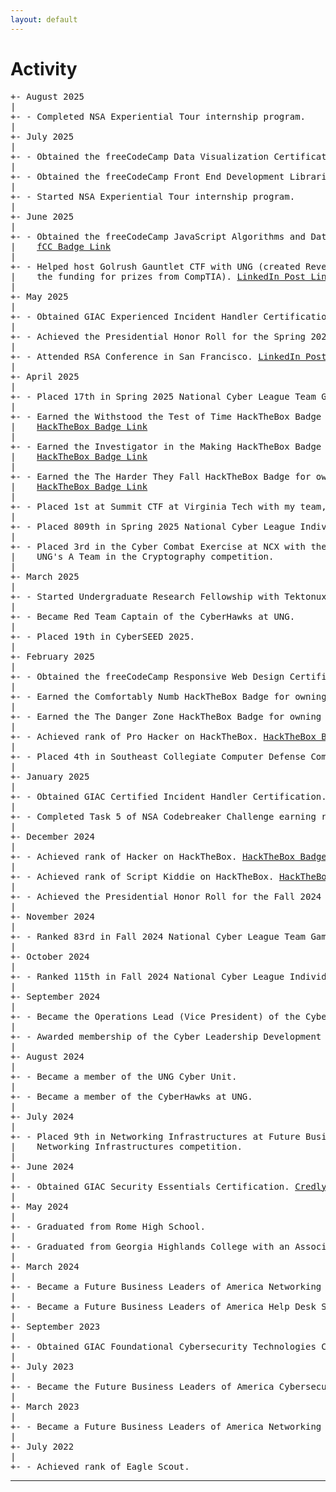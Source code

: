 ```yaml
---
layout: default
---
```


# Activity

<pre>
+- August 2025
|
+- - Completed NSA Experiential Tour internship program.
|
+- July 2025
|
+- - Obtained the freeCodeCamp Data Visualization Certification. <a target="_blank" href="https://www.freecodecamp.org/certification/Hoshtoo/data-visualization">fCC Badge Link</a>
|
+- - Obtained the freeCodeCamp Front End Development Libraries Certification. <a target="_blank" href="https://www.freecodecamp.org/certification/Hoshtoo/front-end-development-libraries">fCC Badge Link</a>
|
+- - Started NSA Experiential Tour internship program.
|
+- June 2025
|
+- - Obtained the freeCodeCamp JavaScript Algorithms and Data Structures Certification.
|    <a target="_blank" href="https://www.freecodecamp.org/certification/Hoshtoo/javascript-algorithms-and-data-structures-v8">fCC Badge Link</a>
|
+- - Helped host Golrush Gauntlet CTF with UNG (created Reverse Engineering Challenges and secured
|    the funding for prizes from CompTIA). <a target="_blank" href="https://www.linkedin.com/posts/stewart-cates_cybersecurity-ctf-cybercompetition-activity-7339529835993591808-rIQZ?utm_source=share&utm_medium=member_desktop&rcm=ACoAACvJmwQBKeZ3F4HnsiKpSYXLmNpPnOQGwcM">LinkedIn Post Link</a>
|
+- May 2025
|
+- - Obtained GIAC Experienced Incident Handler Certification. <a target="_blank" href="https://www.credly.com/badges/b52e47e2-ecbb-44a4-a45d-34cc9d627411/public_url">Credly Link</a>  <a target="_blank" href="https://www.linkedin.com/posts/stewart-cates_giac-experienced-incident-handler-certification-activity-7332613620553469952-b5mv?utm_source=share&utm_medium=member_desktop&rcm=ACoAACvJmwQBKeZ3F4HnsiKpSYXLmNpPnOQGwcM">LinkedIn Post Link</a>
|
+- - Achieved the Presidential Honor Roll for the Spring 2025 Semester at UNG. <a target="_blank" href="https://www.linkedin.com/posts/stewart-cates_stewart-cates-recognized-by-ung-president-activity-7330754838042931202-5oCv?utm_source=share&utm_medium=member_desktop&rcm=ACoAACvJmwQBKeZ3F4HnsiKpSYXLmNpPnOQGwcM">LinkedIn Post Link</a>
|
+- - Attended RSA Conference in San Francisco. <a target="_blank" href="https://www.linkedin.com/posts/stewart-cates_thrilled-to-have-represented-the-university-activity-7327569764585803776-DEh0?utm_source=share&utm_medium=member_desktop&rcm=ACoAACvJmwQBKeZ3F4HnsiKpSYXLmNpPnOQGwcM">LinkedIn Post Link</a>
|
+- April 2025
|
+- - Placed 17th in Spring 2025 National Cyber League Team Game. <a target="_blank" href="https://www.linkedin.com/posts/stewart-cates_a-couple-weekends-ago-i-had-the-pleasure-activity-7325720327760605185-JGqd?utm_source=share&utm_medium=member_desktop&rcm=ACoAACvJmwQBKeZ3F4HnsiKpSYXLmNpPnOQGwcM">LinkedIn Post Link</a>
|
+- - Earned the Withstood the Test of Time HackTheBox Badge for owning 50 machines.
|    <a target="_blank" href="https://www.hackthebox.com/achievement/badge/1986668/236">HackTheBox Badge Link</a>
|
+- - Earned the Investigator in the Making HackTheBox Badge for solving 5 sherlocks.
|    <a target="_blank" href="https://www.hackthebox.com/achievement/badge/1986668/242">HackTheBox Badge Link</a>
|
+- - Earned the The Harder They Fall HackTheBox Badge for owning 50 challenges.
|    <a target="_blank" href="https://www.hackthebox.com/achievement/badge/1986668/239">HackTheBox Badge Link</a>
|
+- - Placed 1st at Summit CTF at Virginia Tech with my team, "#?". <a target="_blank" href="https://www.linkedin.com/posts/stewart-cates_this-last-weekend-i-had-the-great-opportunity-activity-7318411392032595968-uXRl?utm_source=share&utm_medium=member_desktop&rcm=ACoAACvJmwQBKeZ3F4HnsiKpSYXLmNpPnOQGwcM">LinkedIn Post Link</a>
|
+- - Placed 809th in Spring 2025 National Cyber League Individual Game.
|
+- - Placed 3rd in the Cyber Combat Exercise at NCX with the NSA and served as Captain of
|    UNG's A Team in the Cryptography competition.
|
+- March 2025
|
+- - Started Undergraduate Research Fellowship with Tektonux LLC.
|
+- - Became Red Team Captain of the CyberHawks at UNG.
|
+- - Placed 19th in CyberSEED 2025.
|
+- February 2025
|
+- - Obtained the freeCodeCamp Responsive Web Design Certification. <a target="_blank" href="https://www.freecodecamp.org/certification/Hoshtoo/responsive-web-design">fCC Badge Link</a>
|
+- - Earned the Comfortably Numb HackTheBox Badge for owning 20 machines. <a target="_blank" href="https://www.hackthebox.com/achievement/badge/1986668/235">HackTheBox Badge Link</a>
|
+- - Earned the The Danger Zone HackTheBox Badge for owning 20 challenges. <a target="_blank" href="https://www.hackthebox.com/achievement/badge/1986668/238">HackTheBox Badge Link</a>
|
+- - Achieved rank of Pro Hacker on HackTheBox. <a target="_blank" href="https://www.hackthebox.com/achievement/badge/1986668/216">HackTheBox Badge Link</a>
|
+- - Placed 4th in Southeast Collegiate Computer Defense Competition Qualifiers.
|
+- January 2025
|
+- - Obtained GIAC Certified Incident Handler Certification. <a target="_blank" href="https://www.credly.com/badges/1145e17e-53e7-4923-83de-23fb9cff5266/public_url">Credly Link</a>  <a target="_blank" href="https://www.linkedin.com/posts/stewart-cates_thanks-to-funding-from-the-university-of-activity-7289718029175644160-to7p?utm_source=share&utm_medium=member_desktop&rcm=ACoAACvJmwQBKeZ3F4HnsiKpSYXLmNpPnOQGwcM">LinkedIn Post Link</a>
|
+- - Completed Task 5 of NSA Codebreaker Challenge earning rank of High Performer. <a target="_blank" href="https://www.linkedin.com/posts/stewart-cates_nsacodebreakerchallenge-cryptography-reverseengineering-activity-7289711186982387714-7JAK?utm_source=share&utm_medium=member_desktop&rcm=ACoAACvJmwQBKeZ3F4HnsiKpSYXLmNpPnOQGwcM">LinkedIn Post Link</a>
|
+- December 2024
|
+- - Achieved rank of Hacker on HackTheBox. <a target="_blank" href="https://www.hackthebox.com/achievement/badge/1986668/215">HackTheBox Badge Link</a>
|
+- - Achieved rank of Script Kiddie on HackTheBox. <a target="_blank" href="https://www.hackthebox.com/achievement/badge/1986668/214">HackTheBox Badge Link</a>
|
+- - Achieved the Presidential Honor Roll for the Fall 2024 Semester at UNG.
|
+- November 2024
|
+- - Ranked 83rd in Fall 2024 National Cyber League Team Game.
|
+- October 2024
|
+- - Ranked 115th in Fall 2024 National Cyber League Individual Game.
|
+- September 2024
|
+- - Became the Operations Lead (Vice President) of the CyberHawks at UNG.
|
+- - Awarded membership of the Cyber Leadership Development Program cohort at UNG.
|
+- August 2024
|
+- - Became a member of the UNG Cyber Unit.
|
+- - Became a member of the CyberHawks at UNG.
|
+- July 2024
|
+- - Placed 9th in Networking Infrastructures at Future Business Leaders of America
|    Networking Infrastructures competition.
|
+- June 2024
|
+- - Obtained GIAC Security Essentials Certification. <a target="_blank" href="https://www.credly.com/badges/7a3c0f48-1fbe-4256-b57e-d5d4dc828c7c/public_url">Credly Link</a>
|
+- May 2024
|
+- - Graduated from Rome High School.
|
+- - Graduated from Georgia Highlands College with an Associate's Degree in Computer Science.
|
+- March 2024
|
+- - Became a Future Business Leaders of America Networking Infrastructures State Winner.
|
+- - Became a Future Business Leaders of America Help Desk State Winner.
|
+- September 2023
|
+- - Obtained GIAC Foundational Cybersecurity Technologies Certification. <a target="_blank" href="https://www.credly.com/badges/7a3c0f48-1fbe-4256-b57e-d5d4dc828c7c/public_url">Credly Link</a>
|
+- July 2023
|
+- - Became the Future Business Leaders of America Cybersecurity National Champion.
|
+- March 2023
|
+- - Became a Future Business Leaders of America Networking Infrastructures State Winner.
|
+- July 2022
|
+- - Achieved rank of Eagle Scout.
</pre>

* * *
